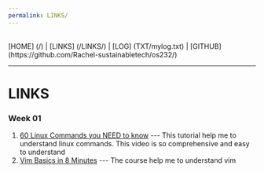 ```yaml
---
permalink: LINKS/
---
```


<br>
[HOME] (/) |
[LINKS] (/LINKS/) |
[LOG] (TXT/mylog.txt) |
[GITHUB] (https://github.com/Rachel-sustainabletech/os232/)
<br>
<hr>

# LINKS

### Week 01
1. [60 Linux Commands you NEED to know](https://youtu.be/gd7BXuUQ91w?si=t54zJR12PP7-Ev6B) --- This tutorial help me to understand linux commands. This video is so comprehensive and easy to understand 
2. [Vim Basics in 8 Minutes](https://youtu.be/ggSyF1SVFr4?si=903sDtqk_K6EiHNr) --- The course help me to understand vim 